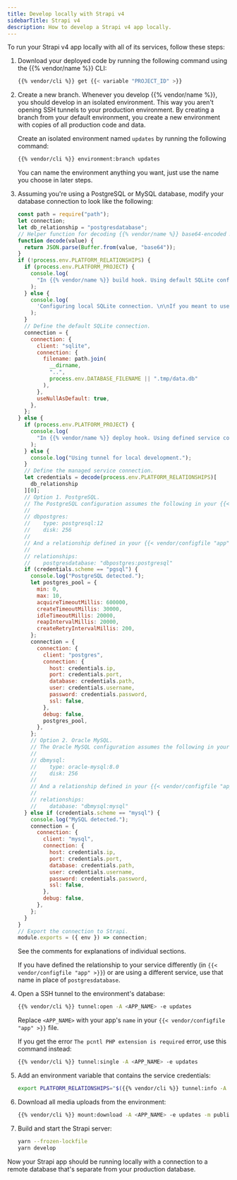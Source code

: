 ```yaml
---
title: Develop locally with Strapi v4
sidebarTitle: Strapi v4
description: How to develop a Strapi v4 app locally.
---
```


To run your Strapi v4 app locally with all of its services, follow these steps:

1.  Download your deployed code by running the following command using the {{% vendor/name %}} CLI:

    ```bash
    {{% vendor/cli %}} get {{< variable "PROJECT_ID" >}}
    ```

2.  Create a new branch.
    Whenever you develop {{% vendor/name %}}, you should develop in an isolated environment.
    This way you aren't opening SSH tunnels to your production environment.
    By creating a branch from your default environment,
    you create a new environment with copies of all production code and data.

    Create an isolated environment named `updates` by running the following command:

    ```bash
    {{% vendor/cli %}} environment:branch updates
    ```

    You can name the environment anything you want, just use the name you choose in later steps.

3.  Assuming you're using a PostgreSQL or MySQL database,
    modify your database connection to look like the following:

    ```js {location="config/database.js"}
    const path = require("path");
    let connection;
    let db_relationship = "postgresdatabase";
    // Helper function for decoding {{% vendor/name %}} base64-encoded JSON variables.
    function decode(value) {
      return JSON.parse(Buffer.from(value, "base64"));
    }
    if (!process.env.PLATFORM_RELATIONSHIPS) {
      if (process.env.PLATFORM_PROJECT) {
        console.log(
          "In {{% vendor/name %}} build hook. Using default SQLite configuration until services are available."
        );
      } else {
        console.log(
          'Configuring local SQLite connection. \n\nIf you meant to use a tunnel, be sure to run \n\n$ export PLATFORM_RELATIONSHIPS="$(platform tunnel:info --encode)"\n\nto connect to that service.\n'
        );
      }
      // Define the default SQLite connection.
      connection = {
        connection: {
          client: "sqlite",
          connection: {
            filename: path.join(
              __dirname,
              "..",
              process.env.DATABASE_FILENAME || ".tmp/data.db"
            ),
          },
          useNullAsDefault: true,
        },
      };
    } else {
      if (process.env.PLATFORM_PROJECT) {
        console.log(
          "In {{% vendor/name %}} deploy hook. Using defined service configuration."
        );
      } else {
        console.log("Using tunnel for local development.");
      }
      // Define the managed service connection.
      let credentials = decode(process.env.PLATFORM_RELATIONSHIPS)[
        db_relationship
      ][0];
      // Option 1. PostgreSQL.
      // The PostgreSQL configuration assumes the following in your {{< vendor/configfile "services" >}} file:
      //
      // dbpostgres:
      //    type: postgresql:12
      //    disk: 256
      //
      // And a relationship defined in your {{< vendor/configfile "app" >}} file as follows:
      //
      // relationships:
      //    postgresdatabase: "dbpostgres:postgresql"
      if (credentials.scheme == "pgsql") {
        console.log("PostgreSQL detected.");
        let postgres_pool = {
          min: 0,
          max: 10,
          acquireTimeoutMillis: 600000,
          createTimeoutMillis: 30000,
          idleTimeoutMillis: 20000,
          reapIntervalMillis: 20000,
          createRetryIntervalMillis: 200,
        };
        connection = {
          connection: {
            client: "postgres",
            connection: {
              host: credentials.ip,
              port: credentials.port,
              database: credentials.path,
              user: credentials.username,
              password: credentials.password,
              ssl: false,
            },
            debug: false,
            postgres_pool,
          },
        };
        // Option 2. Oracle MySQL.
        // The Oracle MySQL configuration assumes the following in your {{< vendor/configfile "services" >}} file:
        //
        // dbmysql:
        //    type: oracle-mysql:8.0
        //    disk: 256
        //
        // And a relationship defined in your {{< vendor/configfile "app" >}}file as follows:
        //
        // relationships:
        //    database: "dbmysql:mysql"
      } else if (credentials.scheme == "mysql") {
        console.log("MySQL detected.");
        connection = {
          connection: {
            client: "mysql",
            connection: {
              host: credentials.ip,
              port: credentials.port,
              database: credentials.path,
              user: credentials.username,
              password: credentials.password,
              ssl: false,
            },
            debug: false,
          },
        };
      }
    }
    // Export the connection to Strapi.
    module.exports = ({ env }) => connection;
    ```

    See the comments for explanations of individual sections.

    If you have defined the relationship to your service differently (in `{{< vendor/configfile "app" >}}`)
    or are using a different service, use that name in place of `postgresdatabase`.

4.  Open a SSH tunnel to the environment's database:

    ```bash
    {{% vendor/cli %}} tunnel:open -A <APP_NAME> -e updates
    ```

    Replace `<APP_NAME>` with your app's `name` in your `{{< vendor/configfile "app" >}}` file.

    If you get the error `The pcntl PHP extension is required` error, use this command instead:

    ```bash
    {{% vendor/cli %}} tunnel:single -A <APP_NAME> -e updates
    ```

5.  Add an environment variable that contains the service credentials:

    ```bash
    export PLATFORM_RELATIONSHIPS="$({{% vendor/cli %}} tunnel:info -A <APP_NAME> -e updates --encode)"
    ```

6.  Download all media uploads from the environment:

    ```bash
    {{% vendor/cli %}} mount:download -A <APP_NAME> -e updates -m public/uploads --target public/uploads -y
    ```

7.  Build and start the Strapi server:

    ```bash
    yarn --frozen-lockfile
    yarn develop
    ```

Now your Strapi app should be running locally with a connection to a remote database
that's separate from your production database.
